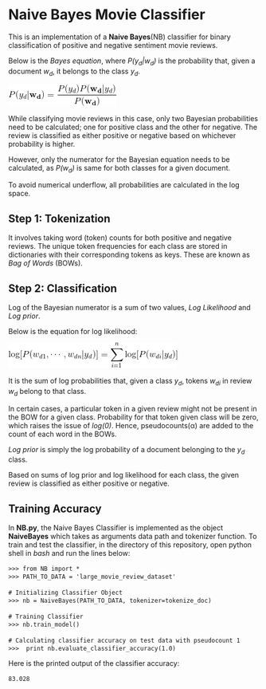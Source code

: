 # Naive Bayes Movie Classifier

This is an implementation of a **Naive Bayes**(NB) classifier for binary classification of positive and negative sentiment
movie reviews.

Below is the *Bayes equation*, where *P(y<sub>d</sub>|w<sub>d</sub>)* is the probability that, given a document *w<sub>d</sub>*, it belongs to the class *y<sub>d</sub>*.

![img](https://raw.githubusercontent.com/Tapojit/movie-review-classifier-NB/master/Bayes.png)

While classifying movie reviews in this case, only two Bayesian probabilities need to be calculated; one for positive class and the other for negative. The review is classified as either positive or negative based on whichever probability is higher.

However, only the numerator for the Bayesian equation needs to be calculated, as *P(w<sub>d</sub>)* is same for both classes
for a given document.

To avoid numerical underflow, all probabilities are calculated in the log space.

## Step 1: Tokenization

It involves taking word (token) counts for both positive and negative reviews. The unique token frequencies for each class are stored in dictionaries with their corresponding tokens as keys. These are known as *Bag of Words* (BOWs).

## Step 2: Classification

Log of the Bayesian numerator is a sum of two values, *Log Likelihood* and *Log prior*.

Below is the equation for log likelihood:

![img](https://raw.githubusercontent.com/Tapojit/movie-review-classifier-NB/master/loglike.png)

It is the sum of log probabilities that, given a class *y<sub>d</sub>*, tokens *w<sub>d</sub><sub>i</sub>* in review *w<sub>d</sub>* belong to that class.

In certain cases, a particular token in a given review might not be present in the BOW for a given class. Probability for that token given class will be zero, which raises the issue of *log(0)*. Hence, pseudocounts(&alpha;) are added to the count of each word in the BOWs.

*Log prior* is simply the log probability of a document belonging to the *y<sub>d</sub>* class.

Based on sums of log prior and log likelihood for each class, the given review is classified as either positive or negative.

## Training Accuracy

In **NB.py**, the Naive Bayes Classifier is implemented as the object **NaiveBayes** which takes as arguments data path and tokenizer function. To train and test the classifier, in the directory of this repository, open python shell in *bash* and run the lines below: 

```
>>> from NB import *
>>> PATH_TO_DATA = 'large_movie_review_dataset'

# Initializing Classifier Object
>>> nb = NaiveBayes(PATH_TO_DATA, tokenizer=tokenize_doc)

# Training Classifier
>>> nb.train_model()

# Calculating classifier accuracy on test data with pseudocount 1
>>>  print nb.evaluate_classifier_accuracy(1.0)
```
Here is the printed output of the classifier accuracy:
```
83.028
```
